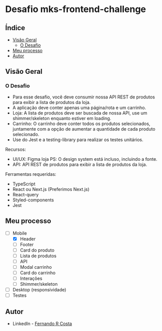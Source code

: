# Desafio mks-frontend-challenge

## Índice

- [Visão Geral](#visão-geral)
  - [O Desafio](#o-desafio)
- [Meu processo](#meu-processo)
- [Autor](#autor)

## Visão Geral

### O Desafio

- Para esse desafio, você deve consumir nossa API REST de produtos para exibir a lista de produtos da loja.
- A aplicação deve conter apenas uma página/rota e um carrinho.
- Loja: A lista de produtos deve ser buscada de nossa API, use um shimmer/skeleton enquanto estiver em loading.
- Carrinho: O carrinho deve conter todos os produtos selecionados, juntamente com a opção de aumentar a quantidade de cada produto selecionado.
- Use do Jest e a testing-library para realizar os testes unitários.

Recursos:
- UI/UX: Figma loja PS: O design system está incluso, incluindo a fonte.
- API: API REST de produtos para exibir a lista de produtos da loja.

Ferramentas requeridas:
- TypeScript
- React ou Next.js (Preferimos Next.js)
- React-query
- Styled-components
- Jest

## Meu processo

- [ ] Mobile
  - [x] Header
  - [ ] Footer
  - [ ] Card do produto
  - [ ] Lista de produtos
  - [ ] API
  - [ ] Modal carrinho
  - [ ] Card do carrinho
  - [ ] Interações
  - [ ] Shimmer/skeleton
- [ ] Desktop (responsividade)
- [ ] Testes

## Autor

- LinkedIn - [Fernando R Costa](https://www.linkedin.com/in/fernando-r-costa/)